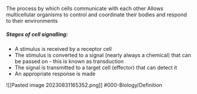 The process by which cells communicate with each other
Allows multicellular organisms to control and coordinate their bodies and respond to their environments

##### Stages of cell signalling:
- A stimulus is received by a receptor cell
- The stimulus is converted to a signal (nearly always a chemical) that can be passed on - this is known as transduction
- The signal is transmitted to a target cell (effector) that can detect it
- An appropriate response is made

![[Pasted image 20230831165352.png]]
#000-Biology/Definition 